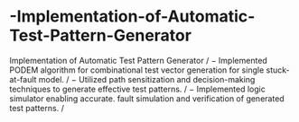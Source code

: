 # -Implementation-of-Automatic-Test-Pattern-Generator
 Implementation of Automatic Test Pattern Generator /
− Implemented PODEM algorithm for combinational test vector generation for single stuck-at-fault model. /
− Utilized path sensitization and decision-making techniques to generate effective test patterns. /
− Implemented logic simulator enabling accurate. fault simulation and verification of generated test patterns. /

